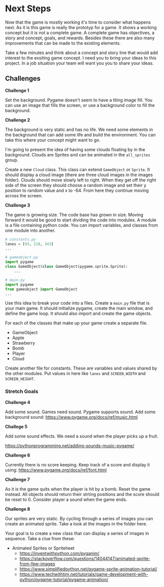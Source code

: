 # Next Steps

Now that the game is mostly working it's time to consider what happens next. As it is this game is really the prototyp for a game. It shows a working concept but it is not a complete game. A complete game has objectives, a story and concept, goals, and rewards. Besides these there are also many improvements that can be made to the existing elements. 

Take a few minutes and think about a concept and story line that would add interest to the exsiting game concept. I need you to bring your ideas to this project. In a job situation your team will want you you to share your ideas. 

## Challenges 

**Challenge 1** 

Set the background. Pygame doesn't seem to have a tiling image fill. You can use an image that fills the screen, or use a background color to fill the background. 

**Challenge 2**

The background is very static and has no life. We need some elements in the background that can add some life and build the environment. You can take this where your concept might want to go. 

I'm going to present the idea of having some clouds floating by in the background. Clouds are Sprites and can be animated in the `all_sprites` group. 

Create a new `Cloud` class. This class can extend `GameObject` or `Sprite`. It should display a cloud image (there are three cloud images in the images folder). Clouds should move slowly left to right. When they get off the right side of the screen they should choose a random image and set their y position to random value and x to -64. From here they continue moving across the screen. 

**Challenge 3** 

The game is growing size. The code base has grown in size. Moving forward it would be good to start dividing the code into modules. A module is a file containing python code. You can import variables, and classes from one module into another. 

```python
# constants.py
lanes = [93, 218, 343]
...

# gameobject.py
import pygame
class GameObject(class GameObject(pygame.sprite.Sprite):
	...

# main.py
import pygame
from gameobject import GameObject
...
```

Use this idea to break your code into a files. Create a `main.py` file that is your main game. It should initialize pygame, create the main window, and define the game loop. It should also import and create the game objects. 

For each of the classes that make up your game create a separate file. 

- GameObject
- Apple
- Strawberry
- Bomb
- Player
- Cloud

Create another file for constants. These are variables and values shared by the other modules. Put values in here like `lanes` and `SCREEN_WIDTH` and `SCREEN_HEIGHT`. 

### Stretch Goals

**Challenge 4**

Add some sound. Games need sound. Pygame supports sound. Add some background sound: https://www.pygame.org/docs/ref/music.html

**Challege 5** 

Add some sound effects. We need a sound when the player picks up a fruit. 

https://pythonprogramming.net/adding-sounds-music-pygame/

**Challenge 6**

Currently there is no score keeping. Keep track of a score and display it using: https://www.pygame.org/docs/ref/font.html

**Challenge 7**

As it is the game quits when the player is hit by a bomb. Reset the game instead. All objects should return their strting positions and the score should be reset to 0. Consider player a sound when the game ends. 

**Challenge 8**

Our sprites are very static. By cycling through a series of images you can create an animated sprite. Take a look at the images in the folder here. 

Your goal is to create a new class that can display a series of images in sequence. Take a clue from these: 

- Animated Sprites or Spriteheet
	- https://inventwithpython.com/pyganim/
	- https://stackoverflow.com/questions/14044147/animated-sprite-from-few-images
	- https://www.simplifiedpython.net/pygame-sprite-animation-tutorial/
	- https://www.techwithtim.net/tutorials/game-development-with-python/pygame-tutorial/pygame-animation/
